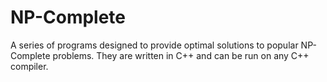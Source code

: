 # NP-Complete
A series of programs designed to provide optimal solutions to popular NP-Complete problems. They are written in C++ and can be run on any C++ compiler. 
